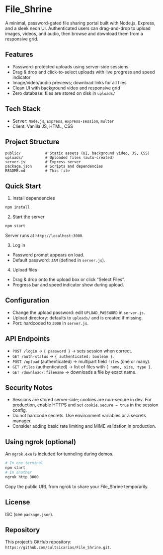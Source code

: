 # File_Shrine

A minimal, password-gated file sharing portal built with Node.js, Express, and a sleek neon UI. Authenticated users can drag-and-drop to upload images, videos, and audio, then browse and download them from a responsive grid.

## Features
- Password-protected uploads using server-side sessions
- Drag & drop and click-to-select uploads with live progress and speed indicator
- Image/video/audio previews; download links for all files
- Clean UI with background video and responsive grid
- Zero database: files are stored on disk in `uploads/`

## Tech Stack
- Server: `Node.js`, `Express`, `express-session`, `multer`
- Client: Vanilla JS, HTML, CSS

## Project Structure
```
public/           # Static assets (UI, background video, JS, CSS)
uploads/          # Uploaded files (auto-created)
server.js         # Express server
package.json      # Scripts and dependencies
README.md         # This file
```

## Quick Start
1) Install dependencies
```bash
npm install
```

2) Start the server
```bash
npm start
```
Server runs at `http://localhost:3000`.

3) Log in
- Password prompt appears on load.
- Default password: `JAM` (defined in `server.js`).

4) Upload files
- Drag & drop onto the upload box or click “Select Files”.
- Progress bar and speed indicator show during upload.

## Configuration
- Change the upload password: edit `UPLOAD_PASSWORD` in `server.js`.
- Upload directory: defaults to `uploads/` and is created if missing.
- Port: hardcoded to `3000` in `server.js`.

## API Endpoints
- `POST /login` → `{ password }` → sets session when correct.
- `GET /auth-status` → `{ authenticated: boolean }`.
- `POST /upload` (authenticated) → multipart field `files` (one or many).
- `GET /files` (authenticated) → list of files with `{ name, size, type }`.
- `GET /download/:filename` → downloads a file by exact name.

## Security Notes
- Sessions are stored server-side; cookies are non-secure in dev. For production, enable HTTPS and set `cookie.secure = true` in the session config.
- Do not hardcode secrets. Use environment variables or a secrets manager.
- Consider adding basic rate limiting and MIME validation in production.

## Using ngrok (optional)
An `ngrok.exe` is included for tunneling during demos.
```bash
# In one terminal
npm start
# In another
ngrok http 3000
```
Copy the public URL from ngrok to share your File_Shrine temporarily.

## License
ISC (see `package.json`).

## Repository
This project’s GitHub repository: `https://github.com/cultsicarias/File_Shrine.git`. 
